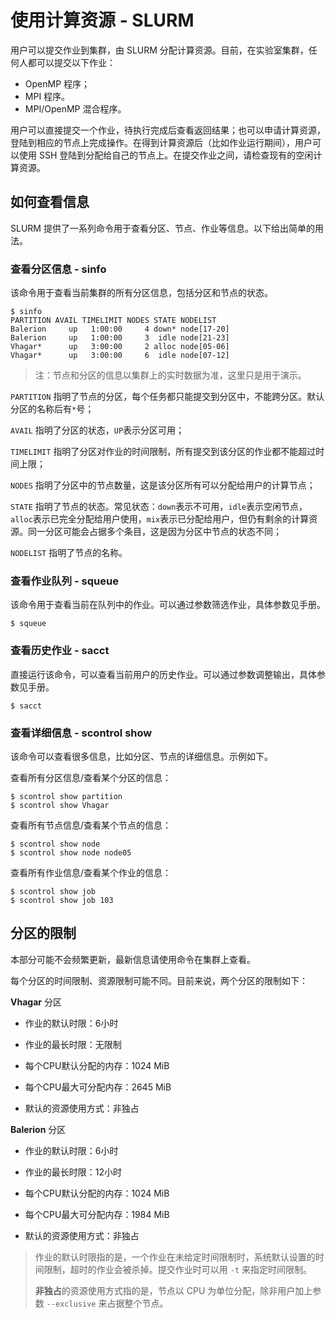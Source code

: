 # 使用计算资源 - SLURM

用户可以提交作业到集群，由 SLURM 分配计算资源。目前，在实验室集群，任何人都可以提交以下作业：

- OpenMP 程序；
- MPI 程序。
- MPI/OpenMP 混合程序。

用户可以直接提交一个作业，待执行完成后查看返回结果；也可以申请计算资源，登陆到相应的节点上完成操作。在得到计算资源后（比如作业运行期间），用户可以使用 SSH 登陆到分配给自己的节点上。在提交作业之间，请检查现有的空闲计算资源。

## 如何查看信息

SLURM 提供了一系列命令用于查看分区、节点、作业等信息。以下给出简单的用法。

### 查看分区信息 - sinfo

该命令用于查看当前集群的所有分区信息，包括分区和节点的状态。

```
$ sinfo
PARTITION AVAIL TIMELIMIT NODES STATE NODELIST
Balerion	 up	  1:00:00	  4	down* node[17-20]
Balerion	 up	  1:00:00	  3	 idle node[21-23]
Vhagar*		 up	  3:00:00	  2	alloc node[05-06]
Vhagar*		 up	  3:00:00	  6	 idle node[07-12]
```

> 注：节点和分区的信息以集群上的实时数据为准，这里只是用于演示。

`PARTITION`	指明了节点的分区，每个任务都只能提交到分区中，不能跨分区。默认分区的名称后有`*`号；

`AVAIL`		指明了分区的状态，`UP`表示分区可用；

`TIMELIMIT`	指明了分区对作业的时间限制，所有提交到该分区的作业都不能超过时间上限；

`NODES`		指明了分区中的节点数量，这是该分区所有可以分配给用户的计算节点；

`STATE`		指明了节点的状态。常见状态：`down`表示不可用，`idle`表示空闲节点，`alloc`表示已完全分配给用户使用，`mix`表示已分配给用户，但仍有剩余的计算资源。同一分区可能会占据多个条目，这是因为分区中节点的状态不同；

`NODELIST`	指明了节点的名称。

### 查看作业队列 - squeue

该命令用于查看当前在队列中的作业。可以通过参数筛选作业，具体参数见手册。

```
$ squeue
```

### 查看历史作业 - sacct

直接运行该命令，可以查看当前用户的历史作业。可以通过参数调整输出，具体参数见手册。

```
$ sacct
```

### 查看详细信息 - scontrol show

该命令可以查看很多信息，比如分区、节点的详细信息。示例如下。

查看所有分区信息/查看某个分区的信息：

```
$ scontrol show partition
$ scontrol show Vhagar
```

查看所有节点信息/查看某个节点的信息：

```
$ scontrol show node
$ scontrol show node node05
```

查看所有作业信息/查看某个作业的信息：

```
$ scontrol show job
$ scontrol show job 103
```

## 分区的限制

本部分可能不会频繁更新，最新信息请使用命令在集群上查看。

每个分区的时间限制、资源限制可能不同。目前来说，两个分区的限制如下：

**Vhagar** 分区

- 作业的默认时限：6小时

- 作业的最长时限：无限制

- 每个CPU默认分配的内存：1024 MiB

- 每个CPU最大可分配内存：2645 MiB

- 默认的资源使用方式：非独占

**Balerion** 分区

- 作业的默认时限：6小时

- 作业的最长时限：12小时

- 每个CPU默认分配的内存：1024 MiB

- 每个CPU最大可分配内存：1984 MiB

- 默认的资源使用方式：非独占

> 作业的默认时限指的是，一个作业在未给定时间限制时，系统默认设置的时间限制，超时的作业会被杀掉。提交作业时可以用 `-t` 来指定时间限制。
>
> **非独占**的资源使用方式指的是，节点以 CPU 为单位分配，除非用户加上参数 `--exclusive` 来占据整个节点。
